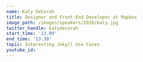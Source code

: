 ```yaml
---
name: Katy DeCorah
title: Designer and Front-End Developer at Mapbox
image_path: /images/speakers/2016/katy.jpg
twitter_handle: katydecorah
start_time: '13.00'
end_time: '13.30'
topic: Interesting Jekyll Use Cases
youtube_id:
---
```

